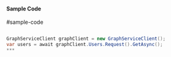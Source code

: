#### Sample Code
#sample-code 

```C#

GraphServiceClient graphClient = new GraphServiceClient();
var users = await graphClient.Users.Request().GetAsync();
*** 

```
